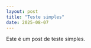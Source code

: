 ```yaml
---
layout: post
title: "Teste simples"
date: 2025-08-07
---
```

Este é um post de teste simples.
